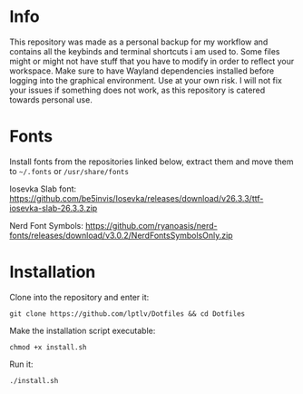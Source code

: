 # Info

This repository was made as a personal backup for my workflow and contains all the keybinds and terminal shortcuts i am used to. Some files might or might not have stuff that you have to modify in order to reflect your workspace. Make sure to have Wayland dependencies installed before logging into the graphical environment. Use at your own risk. I will not fix your issues if something does not work, as this repository is catered towards personal use.

# Fonts

Install fonts from the repositories linked below, extract them and move them to ```~/.fonts``` or ```/usr/share/fonts```

Iosevka Slab font: https://github.com/be5invis/Iosevka/releases/download/v26.3.3/ttf-iosevka-slab-26.3.3.zip

Nerd Font Symbols: https://github.com/ryanoasis/nerd-fonts/releases/download/v3.0.2/NerdFontsSymbolsOnly.zip

# Installation

Clone into the repository and enter it:
```
git clone https://github.com/lptlv/Dotfiles && cd Dotfiles
```

Make the installation script executable:
```
chmod +x install.sh
```

Run it:
```
./install.sh
```
